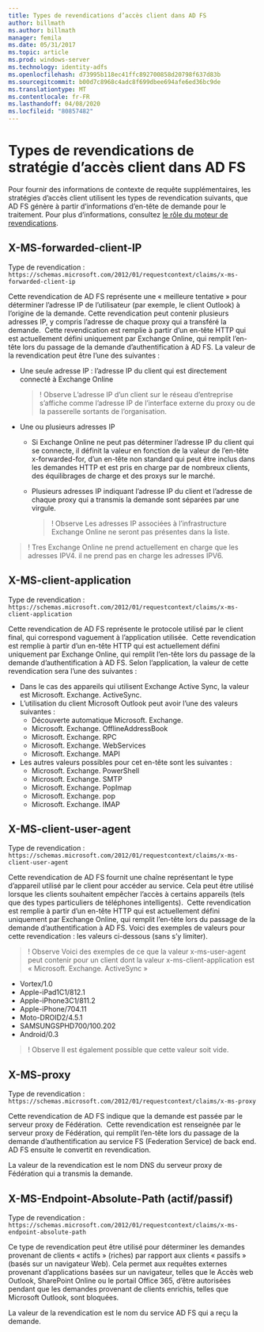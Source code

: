 ```yaml
---
title: Types de revendications d’accès client dans AD FS
author: billmath
ms.author: billmath
manager: femila
ms.date: 05/31/2017
ms.topic: article
ms.prod: windows-server
ms.technology: identity-adfs
ms.openlocfilehash: d73995b118ec41ffc892700858d20798f637d83b
ms.sourcegitcommit: b00d7c8968c4adc8f699dbee694afe6ed36bc9de
ms.translationtype: MT
ms.contentlocale: fr-FR
ms.lasthandoff: 04/08/2020
ms.locfileid: "80857482"
---
```

# <a name="client-access-policy-claim-types-in-ad-fs"></a>Types de revendications de stratégie d’accès client dans AD FS

Pour fournir des informations de contexte de requête supplémentaires, les stratégies d’accès client utilisent les types de revendication suivants, que AD FS génère à partir d’informations d’en-tête de demande pour le traitement.  Pour plus d’informations, consultez [le rôle du moteur de revendications](../technical-reference/the-role-of-the-claims-engine.md).

## <a name="x-ms-forwarded-client-ip"></a>X-MS-forwarded-client-IP

Type de revendication : `https://schemas.microsoft.com/2012/01/requestcontext/claims/x-ms-forwarded-client-ip`

Cette revendication de AD FS représente une « meilleure tentative » pour déterminer l’adresse IP de l’utilisateur (par exemple, le client Outlook) à l’origine de la demande. Cette revendication peut contenir plusieurs adresses IP, y compris l’adresse de chaque proxy qui a transféré la demande.  Cette revendication est remplie à partir d’un en-tête HTTP qui est actuellement défini uniquement par Exchange Online, qui remplit l’en-tête lors du passage de la demande d’authentification à AD FS. La valeur de la revendication peut être l’une des suivantes :


- Une seule adresse IP : l’adresse IP du client qui est directement connecté à Exchange Online

    >! Observe L’adresse IP d’un client sur le réseau d’entreprise s’affiche comme l’adresse IP de l’interface externe du proxy ou de la passerelle sortants de l’organisation.

- Une ou plusieurs adresses IP
  - Si Exchange Online ne peut pas déterminer l’adresse IP du client qui se connecte, il définit la valeur en fonction de la valeur de l’en-tête x-forwarded-for, d’un en-tête non standard qui peut être inclus dans les demandes HTTP et est pris en charge par de nombreux clients, des équilibrages de charge et des proxys sur le marché.
  - Plusieurs adresses IP indiquant l’adresse IP du client et l’adresse de chaque proxy qui a transmis la demande sont séparées par une virgule.

    >! Observe Les adresses IP associées à l’infrastructure Exchange Online ne seront pas présentes dans la liste.


>! Tres Exchange Online ne prend actuellement en charge que les adresses IPV4. il ne prend pas en charge les adresses IPV6. 


## <a name="x-ms-client-application"></a>X-MS-client-application

Type de revendication : `https://schemas.microsoft.com/2012/01/requestcontext/claims/x-ms-client-application`

Cette revendication de AD FS représente le protocole utilisé par le client final, qui correspond vaguement à l’application utilisée.  Cette revendication est remplie à partir d’un en-tête HTTP qui est actuellement défini uniquement par Exchange Online, qui remplit l’en-tête lors du passage de la demande d’authentification à AD FS. Selon l’application, la valeur de cette revendication sera l’une des suivantes :



- Dans le cas des appareils qui utilisent Exchange Active Sync, la valeur est Microsoft. Exchange. ActiveSync. 
- L’utilisation du client Microsoft Outlook peut avoir l’une des valeurs suivantes :
    - Découverte automatique Microsoft. Exchange.
    - Microsoft. Exchange. OfflineAddressBook
    - Microsoft. Exchange. RPC
    - Microsoft. Exchange. WebServices
    - Microsoft. Exchange. MAPI
- Les autres valeurs possibles pour cet en-tête sont les suivantes :
    - Microsoft. Exchange. PowerShell
    - Microsoft. Exchange. SMTP
    - Microsoft. Exchange. PopImap
    - Microsoft. Exchange. pop
    - Microsoft. Exchange. IMAP

## <a name="x-ms-client-user-agent"></a>X-MS-client-user-agent

Type de revendication : `https://schemas.microsoft.com/2012/01/requestcontext/claims/x-ms-client-user-agent`

Cette revendication de AD FS fournit une chaîne représentant le type d’appareil utilisé par le client pour accéder au service. Cela peut être utilisé lorsque les clients souhaitent empêcher l’accès à certains appareils (tels que des types particuliers de téléphones intelligents).  Cette revendication est remplie à partir d’un en-tête HTTP qui est actuellement défini uniquement par Exchange Online, qui remplit l’en-tête lors du passage de la demande d’authentification à AD FS. Voici des exemples de valeurs pour cette revendication : les valeurs ci-dessous (sans s’y limiter).
>! Observe Voici des exemples de ce que la valeur x-ms-user-agent peut contenir pour un client dont la valeur x-ms-client-application est « Microsoft. Exchange. ActiveSync »

- Vortex/1.0
- Apple-iPad1C1/812.1
- Apple-iPhone3C1/811.2
- Apple-iPhone/704.11
- Moto-DROID2/4.5.1
- SAMSUNGSPHD700/100.202
- Android/0.3

>! Observe Il est également possible que cette valeur soit vide.


## <a name="x-ms-proxy"></a>X-MS-proxy

Type de revendication : `https://schemas.microsoft.com/2012/01/requestcontext/claims/x-ms-proxy`

Cette revendication de AD FS indique que la demande est passée par le serveur proxy de Fédération.  Cette revendication est renseignée par le serveur proxy de Fédération, qui remplit l’en-tête lors du passage de la demande d’authentification au service FS (Federation Service) de back end. AD FS ensuite le convertit en revendication. 

La valeur de la revendication est le nom DNS du serveur proxy de Fédération qui a transmis la demande.

## <a name="x-ms-endpoint-absolute-path-active-vs-passive"></a>X-MS-Endpoint-Absolute-Path (actif/passif)

Type de revendication : `https://schemas.microsoft.com/2012/01/requestcontext/claims/x-ms-endpoint-absolute-path`

Ce type de revendication peut être utilisé pour déterminer les demandes provenant de clients « actifs » (riches) par rapport aux clients « passifs » (basés sur un navigateur Web). Cela permet aux requêtes externes provenant d’applications basées sur un navigateur, telles que le Accès web Outlook, SharePoint Online ou le portail Office 365, d’être autorisées pendant que les demandes provenant de clients enrichis, telles que Microsoft Outlook, sont bloquées.

La valeur de la revendication est le nom du service AD FS qui a reçu la demande.
